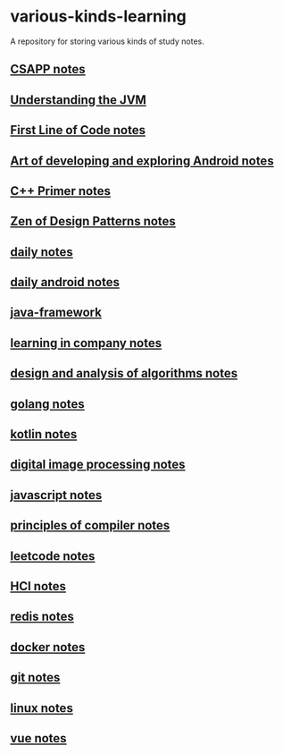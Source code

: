 # various-kinds-learning
A repository for storing various kinds of study notes.



## [CSAPP notes](https://github.com/IzumiSakai-zy/various-kinds-learning/blob/master/csapp.md)

## [Understanding the JVM](https://github.com/IzumiSakai-zy/various-kinds-learning/blob/master/jvm.md)

## [First Line of Code notes](https://github.com/IzumiSakai-zy/various-kinds-learning/blob/master/first-line-of-code.md)

## [Art of developing and exploring Android notes](https://github.com/IzumiSakai-zy/various-kinds-learning/blob/master/android-develop-explore-art.md)

## [C++ Primer notes](https://github.com/IzumiSakai-zy/various-kinds-learning/blob/master/cpp-primer.md)

## [Zen of Design Patterns notes](https://github.com/IzumiSakai-zy/various-kinds-learning/blob/master/design-patterns.md)

## [daily notes](https://github.com/IzumiSakai-zy/various-kinds-learning/blob/master/daily.md)

## [daily android notes](https://github.com/IzumiSakai-zy/various-kinds-learning/blob/master/daily-android.md)

## [java-framework](https://github.com/IzumiSakai-zy/various-kinds-learning/tree/master/java-framework)

## [learning in company notes](https://github.com/IzumiSakai-zy/various-kinds-learning/blob/master/company-learning.md)

## [design and analysis of algorithms notes](https://github.com/IzumiSakai-zy/various-kinds-learning/blob/master/design-and-analysis-of-algorithms.md)

## [golang notes](https://github.com/IzumiSakai-zy/various-kinds-learning/blob/master/go.md)

## [kotlin notes](https://github.com/IzumiSakai-zy/various-kinds-learning/blob/master/kotlin.md)

## [digital image processing notes](https://github.com/IzumiSakai-zy/various-kinds-learning/blob/master/digital-image-processing.md)

## [javascript notes](https://github.com/IzumiSakai-zy/various-kinds-learning/blob/master/java-script.md)

## [principles of compiler notes](https://github.com/IzumiSakai-zy/various-kinds-learning/blob/master/priciples-of-compiler.md)

## [leetcode notes](https://github.com/IzumiSakai-zy/various-kinds-learning/blob/master/leet-code.md)

## [HCI notes](https://github.com/IzumiSakai-zy/various-kinds-learning/blob/master/human-computer-interaction.md)

## [redis notes](https://github.com/IzumiSakai-zy/various-kinds-learning/blob/master/redis.md)

## [docker notes](https://github.com/IzumiSakai-zy/various-kinds-learning/blob/master/docker.md)

## [git notes](https://github.com/IzumiSakai-zy/various-kinds-learning/blob/master/git.md)

## [linux notes](https://github.com/IzumiSakai-zy/various-kinds-learning/blob/master/linux.md)

## [vue notes](https://github.com/IzumiSakai-zy/various-kinds-learning/blob/master/vue.md)

